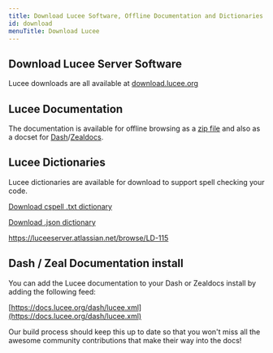 ```yaml
---
title: Download Lucee Software, Offline Documentation and Dictionaries
id: download
menuTitle: Download Lucee
---
```


## Download Lucee Server Software

Lucee downloads are all available at [download.lucee.org](http://download.lucee.org)

## Lucee Documentation

The documentation is available for offline browsing as a [zip file](lucee-docs.zip) and also as a docset for [Dash](https://kapeli.com/dash)/[Zealdocs](http://zealdocs.org/).

## Lucee Dictionaries

Lucee dictionaries are available for download to support spell checking your code.

[Download cspell .txt dictionary](/dictionaries/lucee.txt)

[Download .json dictionary](/dictionaries/lucee.json)

<https://luceeserver.atlassian.net/browse/LD-115>


## Dash / Zeal Documentation install

You can add the Lucee documentation to your Dash or Zealdocs install by adding the following feed:

[https://docs.lucee.org/dash/lucee.xml](https://docs.lucee.org/dash/lucee.xml)

Our build process should keep this up to date so that you won't miss all the awesome community contributions that make their way into the docs!
